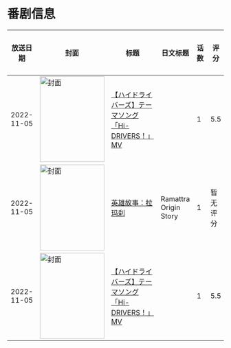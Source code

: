 # 番剧信息

|放送日期|封面|标题|日文标题|话数|评分|评分人数|
|---|---|---|---|---|---|---|
|2022-11-05|<img src="https://lain.bgm.tv/pic/cover/c/4e/a1/375979_vd6Sv.jpg" alt="封面" style="width:150px;height:200px;object-fit:cover;">|[【ハイドライバーズ】テーマソング「Hi-DRIVERS！」MV](https://bangumi.tv/subject/375979)||1|5.5|22人评分|
|2022-11-05|<img src="https://lain.bgm.tv/pic/cover/c/bb/a8/407174_oRU5q.jpg" alt="封面" style="width:150px;height:200px;object-fit:cover;">|[英雄故事：拉玛刹](https://bangumi.tv/subject/407174)|Ramattra Origin Story|1|暂无评分|少于10人评分|
|2022-11-05|<img src="https://lain.bgm.tv/pic/cover/c/4e/a1/375979_vd6Sv.jpg" alt="封面" style="width:150px;height:200px;object-fit:cover;">|[【ハイドライバーズ】テーマソング「Hi-DRIVERS！」MV](https://bangumi.tv/subject/375979)||1|5.5|22人评分|
